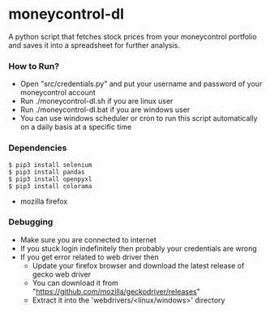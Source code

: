 # moneycontrol-dl

A python script that fetches stock prices from your moneycontrol portfolio and saves it into a spreadsheet for further analysis.

### How to Run?

* Open "src/credentials.py" and put your username and password of your moneycontrol account
* Run ./moneycontrol-dl.sh if you are linux user
* Run ./moneycontrol-dl.bat if you are windows user
* You can use windows scheduler or cron to run this script automatically on a daily basis at a specific time 

### Dependencies

    $ pip3 install selenium
    $ pip3 install pandas
    $ pip3 install openpyxl
    $ pip3 install colorama

*   mozilla firefox

### Debugging

* Make sure you are connected to internet
* If you stuck login indefinitely then probably your credentials are wrong
* If you get error related to web driver then
  * Update your firefox browser and download the latest release of gecko web driver
  * You can download it from "https://github.com/mozilla/geckodriver/releases"
  * Extract it into the 'webdrivers/<linux/windows>' directory